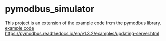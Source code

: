 # pymodbus_simulator
This project is an extension of the example code from the pymodbus library. 
[example code](https://pymodbus.readthedocs.io/en/v1.3.2/examples/updating-server.html)
https://pymodbus.readthedocs.io/en/v1.3.2/examples/updating-server.html
